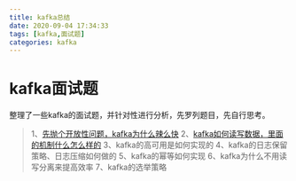 ```yaml
---
title: kafka总结
date: 2020-09-04 17:34:33
tags: [kafka,面试题]
categories: kafka
---
```

# kafka面试题
整理了一些kafka的面试题，并针对性进行分析，先罗列题目，先自行思考。
>1、[先抛个开放性问题，kafka为什么辣么快](../kafka_why_so_fast)
>2、[kafka如何读写数据，里面的机制什么怎么样的](../kafka_reader_writer)
>3、kafka的高可用是如何实现的
>4、kafka的日志保留策略、日志压缩如何做的
>5、kafka的幂等如何实现
>6、kafka为什么不用读写分离来提高效率
>7、kafka的选举策略

